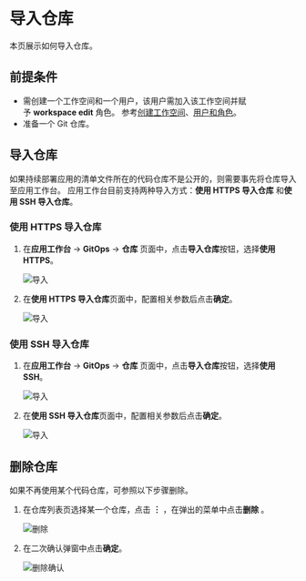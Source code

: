 # 导入仓库

本页展示如何导入仓库。

## 前提条件

- 需创建一个工作空间和一个用户，该用户需加入该工作空间并赋予 **workspace edit** 角色。
  参考[创建工作空间](../../../ghippo/user-guide/workspace/workspace.md)、[用户和角色](../../../ghippo/user-guide/access-control/user.md)。
- 准备一个 Git 仓库。

## 导入仓库

如果持续部署应用的清单文件所在的代码仓库不是公开的，则需要事先将仓库导入至应用工作台。
应用工作台目前支持两种导入方式：**使用 HTTPS 导入仓库** 和**使用 SSH 导入仓库**。

### 使用 HTTPS 导入仓库

1. 在**应用工作台** -> **GitOps** -> **仓库** 页面中，点击**导入仓库**按钮，选择**使用 HTTPS**。

    ![导入](https://docs.daocloud.io/daocloud-docs-images/docs/amamba/images/import01.png)

2. 在**使用 HTTPS 导入仓库**页面中，配置相关参数后点击**确定**。

    ![导入](https://docs.daocloud.io/daocloud-docs-images/docs/amamba/images/import02.png)

### 使用 SSH 导入仓库

1. 在**应用工作台** -> **GitOps** -> **仓库** 页面中，点击**导入仓库**按钮，选择**使用 SSH**。

    ![导入](https://docs.daocloud.io/daocloud-docs-images/docs/amamba/images/import01.png)

2. 在**使用 SSH 导入仓库**页面中，配置相关参数后点击**确定**。

    ![导入](https://docs.daocloud.io/daocloud-docs-images/docs/amamba/images/import03.png)

## 删除仓库

如果不再使用某个代码仓库，可参照以下步骤删除。

1. 在仓库列表页选择某一个仓库，点击 **︙** ，在弹出的菜单中点击**删除** 。

    ![删除](https://docs.daocloud.io/daocloud-docs-images/docs/amamba/images/import04.png)

2. 在二次确认弹窗中点击**确定**。

    ![删除确认](https://docs.daocloud.io/daocloud-docs-images/docs/amamba/images/import05.png)
